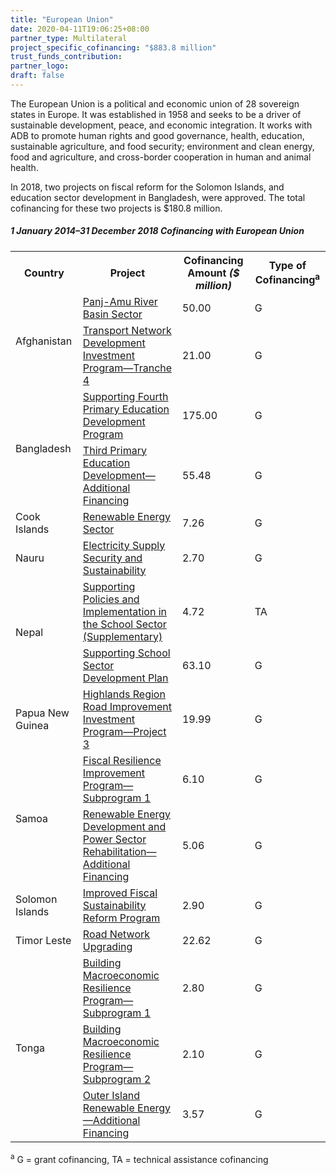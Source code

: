 ```yaml
---
title: "European Union"
date: 2020-04-11T19:06:25+08:00
partner_type: Multilateral
project_specific_cofinancing: "$883.8 million"
trust_funds_contribution: 
partner_logo:
draft: false
---
```


The European Union is a political and economic union of 28 sovereign states in Europe. It was established in 1958 and seeks to be a driver of sustainable development, peace, and economic integration. It works with ADB to promote human rights and good governance, health, education, sustainable agriculture, and food security; environment and clean energy, food and agriculture, and cross-border cooperation in human and animal health.  

In 2018, two projects on fiscal reform for the Solomon Islands, and education sector development in Bangladesh, were approved. The total cofinancing for these two projects is $180.8 million.

##### _1 January 2014–31 December 2018_ Cofinancing with European Union

<table class="table">
<tr>
<th>Country</th>
<th>Project</th>
<th>Cofinancing Amount <em>($ million)</em></th>
<th>Type of Cofinancing<sup>a</sup></th>
</tr>
<tr>
<td rowspan="2">Afghanistan</td>
<td><a href="http://www.adb.org/projects/48042-001/main" target="_blank">Panj-Amu River Basin Sector</a></td>
<td>50.00 </td>
<td>G</td>
</tr>
<tr>
<td><a href="http://www.adb.org/projects/44482-025/main" target="_blank">Transport Network Development Investment Program—Tranche 4</a></td>
<td>21.00 </td>
<td>G</td>
</tr>
<tr>
<td rowspan="2">Bangladesh</td>
<td><a href="http://www.adb.org/projects/50192-002/main" target="_blank">Supporting Fourth Primary Education Development Program</a></td>
<td>175.00 </td>
<td>G</td>
</tr>
<tr>
<td><a href="https://www.adb.org/projects/42122-013/main" target="_blank">Third Primary Education Development—Additional Financing</a></td>
<td>55.48 </td>
<td>G</td>
</tr>
<tr>
<td>Cook Islands</td>
<td><a href="http://www.adb.org/projects/46453-004/main" target="_blank">Renewable Energy Sector</a></td>
<td>7.26 </td>
<td>G</td>
</tr>
<tr>
<td>Nauru</td>
<td><a href="http://www.adb.org/projects/46455-002/main" target="_blank">Electricity Supply Security and Sustainability</a></td>
<td>2.70 </td>
<td>G</td>
</tr>
<tr>
<td rowspan="2">Nepal</td>
<td><a href="http://www.adb.org/projects/49424-001/main" target="_blank">Supporting Policies and Implementation in the School Sector (Supplementary)</a></td>
<td>4.72 </td>
<td>TA</td>
</tr>
<tr>
<td><a href="http://www.adb.org/projects/49424-001/main" target="_blank">Supporting School Sector Development Plan</a></td>
<td>63.10 </td>
<td>G</td>
</tr>
<tr>
<td>Papua New Guinea</td>
<td><a href="https://www.adb.org/projects/40173-044/main" target="_blank">Highlands Region Road Improvement Investment Program—Project 3</a></td>
<td>19.99 </td>
<td>G</td>
</tr>
<tr>
<td rowspan="2">Samoa</td>
<td><a href="https://www.adb.org/projects/50210-001/main" target="_blank">Fiscal Resilience Improvement Program—Subprogram 1</a></td>
<td>6.10 </td>
<td>G</td>
</tr>
<tr>
<td><a href="https://www.adb.org/projects/46044-002/main" target="_blank">Renewable Energy Development and Power Sector Rehabilitation—Additional Financing</a></td>
<td>5.06 </td>
<td>G</td>
</tr>
<tr>
<td>Solomon Islands</td>
<td><a href="https://www.adb.org/projects/52074-001/main" target="_blank">Improved Fiscal Sustainability Reform Program</a></td>
<td>2.90 </td>
<td>G</td>
</tr>
<tr>
<td>Timor Leste</td>
<td><a href="https://www.adb.org/projects/45094-001/main" target="_blank">Road Network Upgrading</a></td>
<td>22.62 </td>
<td>G</td>
</tr>
<tr>
<td rowspan="3">Tonga</td>
<td><a href="https://www.adb.org/projects/48361-001/main" target="_blank">Building Macroeconomic Resilience Program—Subprogram 1</a></td>
<td>2.80 </td>
<td>G</td>
</tr>
<tr>
<td><a href="https://www.adb.org/projects/48361-002/main" target="_blank">Building Macroeconomic Resilience Program—Subprogram 2</a></td>
<td>2.10 </td>
<td>G</td>
</tr>
<tr>
<td><a href="https://www.adb.org/projects/43452-022/main" target="_blank">Outer Island Renewable Energy—Additional Financing</a></td>
<td>3.57 </td>
<td>G</td>
</tr>
</table>

<p class="dr-footnote"><sup>a</sup> G = grant cofinancing, TA = technical assistance cofinancing</p>